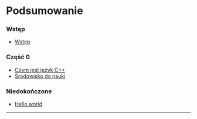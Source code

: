 # Podsumowanie

### Wstęp

* [Wstęp](README.md)

### Część 0

* [Czym jest język C++](001/language.md)
* [Środowisko do nauki](001/environment.md)


### Niedokończone

* [Hello world](001/hello.md)

----

